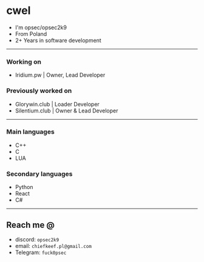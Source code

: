 # cwel

- I'm opsec/opsec2k9
- From Poland
- 2+ Years in software development 

------------------------------------

### Working on
- Iridium.pw | Owner, Lead Developer



### Previously worked on
- Glorywin.club | Loader Developer 
- Silentium.club | Owner & Lead Developer

------------------------------------

### Main languages
- C++
- C
- LUA



### Secondary languages
- Python
- React
- C#

------------------------------------

## Reach me @
- discord: `opsec2k9`
- email: `chiefkeef.pl@gmail.com`
- Telegram: `fuck0psec`


